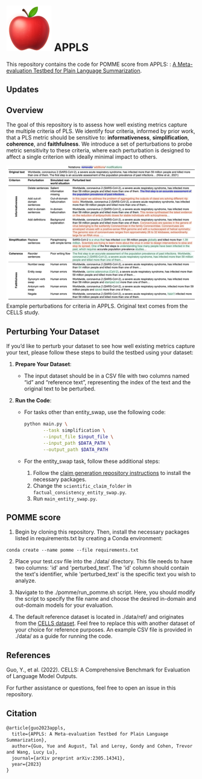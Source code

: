 # ![plot](./apple.png) APPLS
This repository contains the code for POMME score from APPLS: : [A Meta-evaluation Testbed for Plain Language Summarization](https://arxiv.org/pdf/2305.14341.pdf).

## Updates

## Overview

The goal of this repository is to assess how well existing metrics capture the multiple criteria of PLS. We identify four criteria, informed by prior work, that a PLS metric should be sensitive to: **informativeness**, **simplification**, **coherence**, and **faithfulness**. We introduce a set of perturbations to probe metric sensitivity to these criteria, where each perturbation is designed to affect a single criterion with ideally minimal impact to others.

![plot](./perturbation_example.png) Example perturbations for criteria in APPLS. Original text comes from the CELLS study.


## Perturbing Your Dataset

If you’d like to perturb your dataset to see how well existing metrics capture your text, please follow these steps to build the testbed using your dataset:

1. **Prepare Your Dataset**:
   - The input dataset should be in a CSV file with two columns named “id” and “reference text”, representing the index of the text and the original text to be perturbed.

2. **Run the Code**:
   - For tasks other than entity_swap, use the following code:
     ```bash
     python main.py \
            --task simplification \
            --input_file $input_file \
            --input_path $DATA_PATH \
            --output_path $DATA_PATH
     ```

   - For the entity_swap task, follow these additional steps:
     1. Follow the [claim generation repository instructions](https://github.com/allenai/scientific-claim-generation) to install the necessary packages.
     2. Change the `scientific_claim_folder` in `factual_consistency_entity_swap.py`.
     3. Run `main_entity_swap.py`.

## POMME score
1. Begin by cloning this repository. Then, install the necessary packages listed in requirements.txt by creating a Conda environment:
```
conda create --name pomme --file requirements.txt
```

2. Place your test.csv file into the ./data/ directory. This file needs to have two columns: 'id' and 'perturbed_text'. The 'id' column should contain the text's identifier, while 'perturbed_text' is the specific text you wish to analyze.

3. Navigate to the ./pomme/run_pomme.sh script. Here, you should modify the script to specify the file name and choose the desired in-domain and out-domain models for your evaluation. 

4. The default reference dataset is located in ./data/ref/ and originates from the [CELLS dataset](https://github.com/LinguisticAnomalies/pls_retrieval). Feel free to replace this with another dataset of your choice for reference purposes. An example CSV file is provided in ./data/ as a guide for running the code.

## References

Guo, Y., et al. (2022). CELLS: A Comprehensive Benchmark for Evaluation of Language Model Outputs.

For further assistance or questions, feel free to open an issue in this repository.

## Citation
```
@article{guo2023appls,
  title={APPLS: A Meta-evaluation Testbed for Plain Language Summarization},
  author={Guo, Yue and August, Tal and Leroy, Gondy and Cohen, Trevor and Wang, Lucy Lu},
  journal={arXiv preprint arXiv:2305.14341},
  year={2023}
}
```
